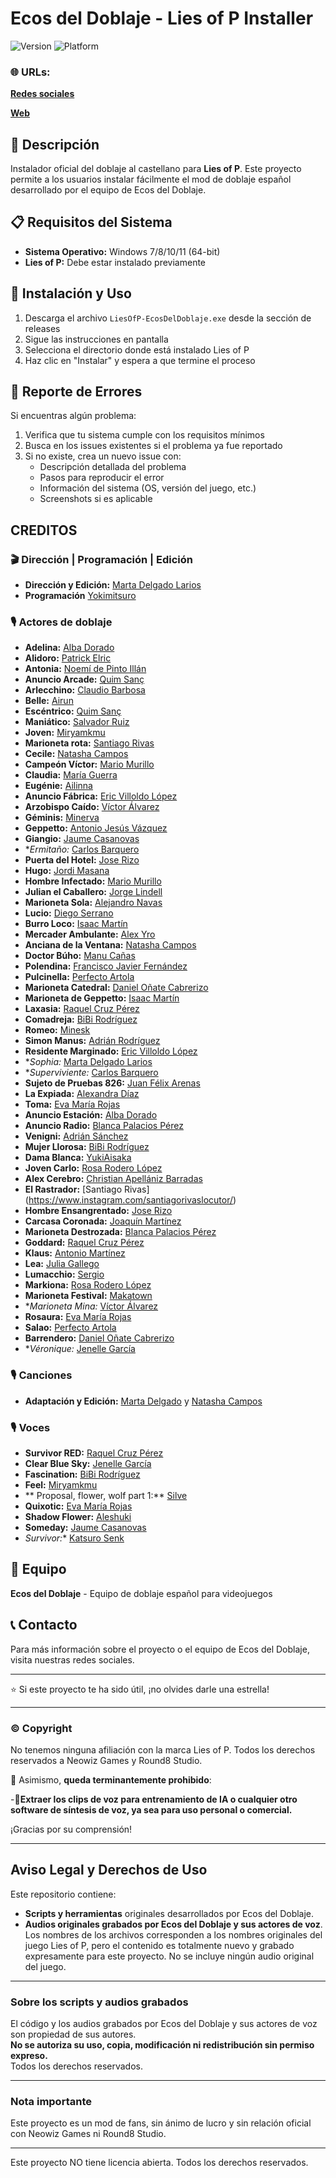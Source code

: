 # Ecos del Doblaje - Lies of P Installer

![Version](https://img.shields.io/badge/version-1.0.0-blue.svg)
![Platform](https://img.shields.io/badge/platform-Windows-lightgrey.svg)

### 🌐 URLs:

[**Redes sociales**](https://linktr.ee/ecosdeldoblaje)

[**Web**](https://www.ecosdeldoblaje.es/)

## 📖 Descripción

Instalador oficial del doblaje al castellano para **Lies of P**. Este proyecto permite a los usuarios instalar fácilmente el mod de doblaje español desarrollado por el equipo de Ecos del Doblaje.

## 📋 Requisitos del Sistema

- **Sistema Operativo:** Windows 7/8/10/11 (64-bit)
- **Lies of P:** Debe estar instalado previamente

## 🚀 Instalación y Uso

1. Descarga el archivo `LiesOfP-EcosDelDoblaje.exe` desde la sección de releases
2. Sigue las instrucciones en pantalla
3. Selecciona el directorio donde está instalado Lies of P
4. Haz clic en "Instalar" y espera a que termine el proceso

## 🐛 Reporte de Errores

Si encuentras algún problema:

1. Verifica que tu sistema cumple con los requisitos mínimos
2. Busca en los issues existentes si el problema ya fue reportado
3. Si no existe, crea un nuevo issue con:
   - Descripción detallada del problema
   - Pasos para reproducir el error
   - Información del sistema (OS, versión del juego, etc.)
   - Screenshots si es aplicable
  
## CREDITOS

### 🎬 Dirección | Programación | Edición

- **Dirección y Edición:**  [Marta Delgado Larios](https://www.youtube.com/@martadubs)
- **Programación** [Yokimitsuro](https://x.com/Yokimitsuro)
  
### 🎙️ Actores de doblaje

- **Adelina:** [Alba Dorado](https://www.instagram.com/alba_doblaje)
- **Alidoro:** [Patrick Elric](https://x.com/PatrickElrick_)
- **Antonia:** [Noemí de Pinto Illán](https://www.instagram.com/noeysuaparatofonador/)
- **Anuncio Arcade:** [Quim Sanç](https://www.instagram.com/quimcoronillasanc?igsh=OGNoaXQxNnRpdjdi)
- **Arlecchino:** [Claudio Barbosa](https://www.youtube.com/@UltimateVersus)
- **Belle:** [Airun](https://www.instagram.com/airun.locucionydoblaje/)
- **Escéntrico:** [Quim Sanç](https://www.instagram.com/grixmistery/)
- **Maniático:** [Salvador Ruiz](https://www.youtube.com/@disaster_box)
- **Joven:** [Miryamkmu](https://www.instagram.com/miryamkmu)
- **Marioneta rota:** [Santiago Rivas](https://www.instagram.com/santiagorivaslocutor/)
- **Cecile:** [Natasha Campos](https://www.youtube.com/@natasha_locutora)
- **Campeón Víctor:** [Mario Murillo](https://www.instagram.com/murillo.dub/?hl=es)
- **Claudia:** [María Guerra](https://www.instagram.com/lmdoblajes_)
- **Eugénie:** [Ailinna]( https://www.instagram.com/ailinnadubs/)
- **Anuncio Fábrica:** [Eric Villoldo López](https://www.instagram.com/saikodubs03/)
- **Arzobispo Caído:** [Víctor Álvarez](https://www.instagram.com/ribirvo?igsh=bGdyZ3BqNzQ5ZjQ%3D&utm_source=qr)
- **Géminis:** [Minerva](https://www.instagram.com/fenix_dubs/)
- **Geppetto:** [Antonio Jesús Vázquez](https://www.youtube.com/@doblandros)
- **Giangio:** [Jaume Casanovas](https://www.instagram.com/jaume.cr_doblatge/)
- **Ermitaño:* [Carlos Barquero](https://www.instagram.com/carlosbv_01/)
- **Puerta del Hotel:** [Jose Rizo](https://www.instagram.com/jose.a.rizo/)
- **Hugo:** [Jordi Masana](https://www.instagram.com/jmasana7)
- **Hombre Infectado:** [Mario Murillo](https://www.instagram.com/murillo.dub/?hl=es)
- **Julian el Caballero:** [Jorge Lindell](https://www.instagram.com/milksamurai/)
- **Marioneta Sola:** [Alejandro Navas](https://www.instagram.com/pedro_duran_jose)
- **Lucio:** [Diego Serrano](https://www.instagram.com/d_de_dub/)
- **Burro Loco:** [Isaac Martín](https://www.instagram.com/voiceofdante/)
- **Mercader Ambulante:** [Alex Yro](https://www.instagram.com/alex.yro.dub)
- **Anciana de la Ventana:** [Natasha Campos](https://www.youtube.com/@natasha_locutora)
- **Doctor Búho:** [Manu Cañas](https://www.instagram.com/manu43dubs/)
- **Polendina:** [Francisco Javier Fernández](https://www.instagram.com/frandubvoice/)
- **Pulcinella:** [Perfecto Artola](https://www.youtube.com/@odaalfrikismoconperfectus)
- **Marioneta Catedral:** [Daniel Oñate Cabrerizo](https://www.instagram.com/monamidubs/)
- **Marioneta de Geppetto:** [Isaac Martín](https://www.instagram.com/voiceofdante/)
- **Laxasia:** [Raquel Cruz Pérez](https://www.tiktok.com/@raquelfandub?_t=ZN-8ySmV6V5wMI&_r=1)
- **Comadreja:** [BiBi Rodríguez](https://www.instagram.com/bibi.rodriguez._/)
- **Romeo:** [Minesk](#)
- **Simon Manus:** [Adrián Rodríguez](https://www.youtube.com/@adridibus_dub)
- **Residente Marginado:** [Eric Villoldo López](https://www.instagram.com/saikodubs03/)
- **Sophia:* [Marta Delgado Larios](https://www.youtube.com/@martadubs)
- **Superviviente:* [Carlos Barquero](https://www.instagram.com/carlosbv_01/)
- **Sujeto de Pruebas 826:** [Juan Félix Arenas](#)
- **La Expiada:** [Alexandra Díaz](https://www.instagram.com/lavozdediktitta?utm_source=qr&igsh=ajRlOHV1NWFhaXRr)
- **Toma:** [Eva María Rojas](https://www.youtube.com/@EvamaDubs)
- **Anuncio Estación:** [Alba Dorado](https://www.instagram.com/alba_doblaje)
- **Anuncio Radio:** [Blanca Palacios Pérez](https://www.instagram.com/_blancaa.p__?igsh=ZDFmcmx0YzFjMXVj)
- **Venigni:** [Adrián Sánchez](https://www.youtube.com/@Asancu)
- **Mujer Llorosa:** [BiBi Rodríguez](https://www.instagram.com/bibi.rodriguez._/)
- **Dama Blanca:** [YukiAisaka](https://www.instagram.com/sedka_/?hl=es)
- **Joven Carlo:** [Rosa Rodero López](https://www.instagram.com/__azulpetroleo_)
- **Alex Cerebro:** [Christian Apellániz Barradas](https://www.youtube.com/@ToDobla2)
- **El Rastrador:** [Santiago Rivas] (https://www.instagram.com/santiagorivaslocutor/)
- **Hombre Ensangrentado:** [Jose Rizo]( https://www.instagram.com/jose.a.rizo/)
- **Carcasa Coronada:** [Joaquín Martínez](https://youtube.com/@joaquinmartinezdob5412)
- **Marioneta Destrozada:** [Blanca Palacios Pérez](https://www.instagram.com/_blancaa.p__?igsh=ZDFmcmx0YzFjMXVj)
- **Goddard:** [Raquel Cruz Pérez](https://www.tiktok.com/@raquelfandub?_t=ZN-8ySmV6V5wMI&_r=1)
- **Klaus:** [Antonio Martínez](https://www.instagram.com/antoniomg_locucionydoblaje/)
- **Lea:** [Julia Gallego](https://www.youtube.com/@juliagallegovoz)
- **Lumacchio:** [Sergio](https://www.instagram.com/sergio.dub.vidal/)
- **Markiona:** [Rosa Rodero López](https://www.instagram.com/__azulpetroleo_)
- **Marioneta Festival:** [Makatown](https://www.instagram.com/yakkofandubs1/)
- **Marioneta Mina:* [Víctor Álvarez](https://www.instagram.com/ribirvo?igsh=bGdyZ3BqNzQ5ZjQ%3D&utm_source=qr)
- **Rosaura:** [Eva María Rojas](https://www.youtube.com/@EvamaDubs)
- **Salao:** [Perfecto Artola](https://www.youtube.com/@odaalfrikismoconperfectus)
- **Barrendero:** [Daniel Oñate Cabrerizo](https://www.instagram.com/monamidubs/)
- **Véronique:* [Jenelle García](https://www.instagram.com/jenellegarcia.voz/)

### 🎙️ Canciones

- **Adaptación y Edición:** [Marta Delgado](https://www.youtube.com/@martadubs) y [Natasha Campos](https://www.youtube.com/@natasha_locutora)

### 🎙️ Voces

- **Survivor RED:** [Raquel Cruz Pérez](https://www.tiktok.com/@raquelfandub?_t=ZN-8ySmV6V5wMI&_r=1)
- **Clear Blue Sky:** [Jenelle García](https://www.instagram.com/jenellegarcia.voz/)
- **Fascination:** [BiBi Rodríguez](https://www.instagram.com/bibi.rodriguez._/)
- **Feel:** [Miryamkmu](https://www.instagram.com/miryamkmu)
- ** Proposal, flower, wolf part 1:** [Silve](https://x.com/SilveOfisialVA)
- **Quixotic:** [Eva María Rojas](https://www.youtube.com/@EvamaDubs)
- **Shadow Flower:** [Aleshuki](https://www.tiktok.com/@fukikae_)
- **Someday:** [Jaume Casanovas](https://www.instagram.com/jaume.cr_doblatge/)
- *Survivor:** [Katsuro Senk](https://www.instagram.com/katsuro_senk)

## 👥 Equipo

**Ecos del Doblaje** - Equipo de doblaje español para videojuegos

## 📞 Contacto

Para más información sobre el proyecto o el equipo de Ecos del Doblaje, visita nuestras redes sociales.

---

⭐ Si este proyecto te ha sido útil, ¡no olvides darle una estrella!

---

### ©️ Copyright

No tenemos ninguna afiliación con la marca Lies of P. Todos los derechos reservados a Neowiz Games y Round8 Studio.

🛑 Asimismo, **queda terminantemente prohibido**:

-🤖**Extraer los clips de voz para entrenamiento de IA o cualquier otro software de síntesis de voz, ya sea para uso personal o comercial.**

¡Gracias por su comprensión!

---

## Aviso Legal y Derechos de Uso

Este repositorio contiene:

- **Scripts y herramientas** originales desarrollados por Ecos del Doblaje.
- **Audios originales grabados por Ecos del Doblaje y sus actores de voz**. Los nombres de los archivos corresponden a los nombres originales del juego Lies of P, pero el contenido es totalmente nuevo y grabado expresamente para este proyecto. No se incluye ningún audio original del juego.
---

### Sobre los scripts y audios grabados

El código y los audios grabados por Ecos del Doblaje y sus actores de voz son propiedad de sus autores.  
**No se autoriza su uso, copia, modificación ni redistribución sin permiso expreso.**  
Todos los derechos reservados.

---

### Nota importante

Este proyecto es un mod de fans, sin ánimo de lucro y sin relación oficial con Neowiz Games ni Round8 Studio.

---

Este proyecto NO tiene licencia abierta. Todos los derechos reservados.
